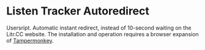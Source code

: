 # Listen Tracker Autoredirect

Usersript. Automatic instant redirect, instead of 10-second waiting on the Litr.CC website.
The installation and operation requires a browser expansion of [Tampermonkey](https://www.tampermonkey.net).